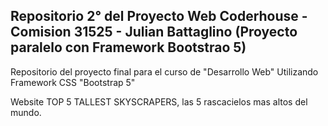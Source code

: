 ## Repositorio 2° del Proyecto Web Coderhouse - Comision 31525 - Julian Battaglino (Proyecto paralelo con Framework Bootstrao 5)

 Repositorio del proyecto final para el curso de "Desarrollo Web" Utilizando Framework CSS "Bootstrap 5"

 Website TOP 5 TALLEST SKYSCRAPERS, las 5 rascacielos mas altos del mundo. 
